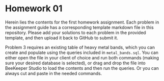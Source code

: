 # Homework 01

Herein lies the contents for the first homework assignment. Each problem in the assignment guide has a corresponding template markdown file in this repository. Please add your solutions to each problem in the provided template, and then upload it back to GitHub to submit it.

Problem 3 requires an existing table of heavy metal bands, which you can create and populate using the queries included in `metal_bands.sql`. You can either open the file in your client of choice and run both commands (making sure your desired database is selected), or drag and drop the file into BeeKeeper Studio to load the contents and then run the queries. Or you can always cut and paste in the needed commands.
